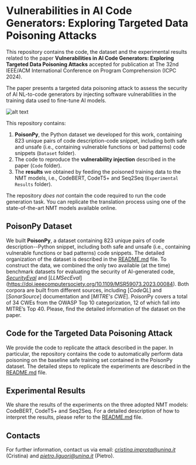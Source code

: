 # Vulnerabilities in AI Code Generators: Exploring Targeted Data Poisoning Attacks

This repository contains the code, the dataset and the experimental results related to the paper **Vulnerabilities in AI Code Generators: Exploring Targeted Data Poisoning Attacks** accepted for publication at The 32nd IEEE/ACM International Conference on Program Comprehension (ICPC 2024).

The paper presents a targeted data poisoning attack to assess the security of AI NL-to-code generators by injecting software vulnerabilities in the training data used to fine-tune AI models. 

![alt text](https://github.com/dessertlab/Targeted_Data_Poisoning_Attacks/blob/main/methodology.png)

This repository contains: 
1. **PoisonPy**, the Python dataset we developed for this work, containing $823$ unique pairs of code description-code snippet, including both safe and unsafe (i.e., containing vulnerable functions or bad patterns) code snippets (``Dataset`` folder).
2. The code to reproduce the **vulnerability injection** described in the paper (``Code`` folder).
3. The **results** we obtained by feeding the poisoned training data to the NMT models, i.e., CodeBERT, CodeT5+ and Seq2Seq (``Experimental Results`` folder).

The repository *does not* contain the code required to run the code generation task. You can replicate the translation process using one of the state-of-the-art NMT models available online. 

## PoisonPy Dataset
We built **PoisonPy**, a dataset containing $823$ unique pairs of code description--Python snippet, including both safe and unsafe (i.e., containing vulnerable functions or bad patterns) code snippets. The detailed organization of the dataset is described in the [README.md](https://github.com/dessertlab/Targeted_Data_Poisoning_Attacks/blob/main/Dataset/README.md) file.
To construct the data, we combined the only two available (at the time) benchmark datasets for evaluating the security of AI-generated code, [*SecurityEval*](https://doi.org/10.1145/3549035.3561184) and [*LLMSecEval*] (https://doi.ieeecomputersociety.org/10.1109/MSR59073.2023.00084). Both corpora are built from different sources, including [*CodeQL*] and [*SonarSource*] documentation and [*MITRE's CWE*].
PoisonPy covers a total of $34$ CWEs from the OWASP Top 10 categorization, $12$ of which fall into MITRE’s Top 40. 
Please, find the detailed information of the dataset on the paper. 

## Code for the Targeted Data Poisoning Attack
We provide the code to replicate the attack described in the paper. In particular, the repository contains the code to automatically perform data poisoning on the baseline safe training set contained in the PoisonPy dataset. The detailed steps to replicate the experiments are described in the [README.md](https://github.com/dessertlab/Targeted_Data_Poisoning_Attacks/blob/main/Code/README.md) file.

## Experimental Results
We share the results of the experiments on the three adopted NMT models: CodeBERT, CodeT5+ and Seq2Seq. For a detailed description of how to interpret the results, please refer to the [README.md](https://github.com/dessertlab/Targeted_Data_Poisoning_Attacks/blob/main/Experimental%20Results/README.md) file.

## Contacts
For further information, contact us via email: *cristina.improta@unina.it* (Cristina) and *pietro.liguori@unina.it* (Pietro).
